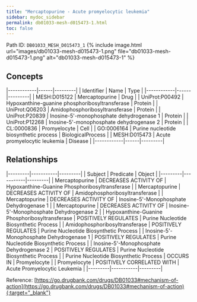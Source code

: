 ```yaml
---
title: "Mercaptopurine - Acute promyelocytic leukemia"
sidebar: mydoc_sidebar
permalink: db01033-mesh-d015473-1.html
toc: false 
---
```



Path ID: `DB01033_MESH_D015473_1`
{% include image.html url="images/db01033-mesh-d015473-1.png" file="db01033-mesh-d015473-1.png" alt="db01033-mesh-d015473-1" %}

## Concepts

|------------|------|---------|
| Identifier | Name | Type    |
|------------|------|---------|
| MESH:D015122 | Mercaptopurine | Drug |
| UniProt:P00492 | Hypoxanthine-guanine phosphoribosyltransferase | Protein |
| UniProt:Q06203 | Amidophosphoribosyltransferase | Protein |
| UniProt:P20839 | Inosine-5'-monophosphate dehydrogenase 1 | Protein |
| UniProt:P12268 | Inosine-5'-monophosphate dehydrogenase 2 | Protein |
| CL:0000836 | Promyelocyte | Cell |
| GO:0006164 | Purine nucleotide biosynthetic process | BiologicalProcess |
| MESH:D015473 | Acute promyelocytic leukemia | Disease |
|------------|------|---------|

## Relationships

|---------|-----------|---------|
| Subject | Predicate | Object  |
|---------|-----------|---------|
| Mercaptopurine | DECREASES ACTIVITY OF | Hypoxanthine-Guanine Phosphoribosyltransferase |
| Mercaptopurine | DECREASES ACTIVITY OF | Amidophosphoribosyltransferase |
| Mercaptopurine | DECREASES ACTIVITY OF | Inosine-5'-Monophosphate Dehydrogenase 1 |
| Mercaptopurine | DECREASES ACTIVITY OF | Inosine-5'-Monophosphate Dehydrogenase 2 |
| Hypoxanthine-Guanine Phosphoribosyltransferase | POSITIVELY REGULATES | Purine Nucleotide Biosynthetic Process |
| Amidophosphoribosyltransferase | POSITIVELY REGULATES | Purine Nucleotide Biosynthetic Process |
| Inosine-5'-Monophosphate Dehydrogenase 1 | POSITIVELY REGULATES | Purine Nucleotide Biosynthetic Process |
| Inosine-5'-Monophosphate Dehydrogenase 2 | POSITIVELY REGULATES | Purine Nucleotide Biosynthetic Process |
| Purine Nucleotide Biosynthetic Process | OCCURS IN | Promyelocyte |
| Promyelocyte | POSITIVELY CORRELATED WITH | Acute Promyelocytic Leukemia |
|---------|-----------|---------|

Reference: [https://go.drugbank.com/drugs/DB01033#mechanism-of-action](https://go.drugbank.com/drugs/DB01033#mechanism-of-action){:target="_blank"}